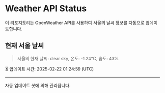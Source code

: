 
# Weather API Status

이 리포지토리는 OpenWeather API를 사용하여 서울의 날씨 정보를 자동으로 업데이트합니다.

## 현재 서울 날씨
> 서울의 현재 날씨: clear sky, 온도: -1.24°C, 습도: 43%

⏳ 업데이트 시간: 2025-02-22 01:24:59 (UTC)

---
자동 업데이트 봇에 의해 관리됩니다.

